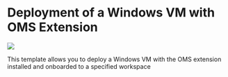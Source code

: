 # Deployment of a Windows VM with OMS Extension

<a href="https://portal.azure.com/#create/Microsoft.Template/uri/https%3A%2F%2Fraw.githubusercontent.com%2FAzure%2Fazure-quickstart-templates%2Fmaster%2Fwindows-vm-oms-extension%2Fazuredeploy.json" target="_blank">
    <img src="http://azuredeploy.net/deploybutton.png"/>
</a>

This template allows you to deploy a Windows VM with the OMS extension installed and onboarded to a specified workspace